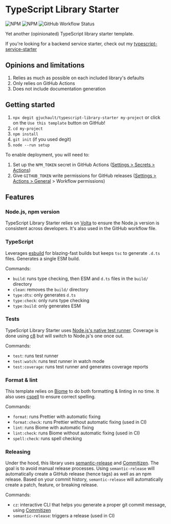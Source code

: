 # TypeScript Library Starter

![NPM](https://img.shields.io/npm/l/@gjuchault/typescript-library-starter)
![NPM](https://img.shields.io/npm/v/@gjuchault/typescript-library-starter)
![GitHub Workflow Status](https://github.com/gjuchault/typescript-library-starter/actions/workflows/typescript-library-starter.yml/badge.svg?branch=main)

Yet another (opinionated) TypeScript library starter template.

If you're looking for a backend service starter, check out my [typescript-service-starter](https://github.com/gjuchault/typescript-service-starter)

## Opinions and limitations

1. Relies as much as possible on each included library's defaults
2. Only relies on GitHub Actions
3. Does not include documentation generation

## Getting started

1. `npx degit gjuchault/typescript-library-starter my-project` or click on the `Use this template` button on GitHub!
2. `cd my-project`
3. `npm install`
4. `git init` (if you used degit)
5. `node --run setup`

To enable deployment, you will need to:

1. Set up the `NPM_TOKEN` secret in GitHub Actions ([Settings > Secrets > Actions](https://github.com/gjuchault/typescript-library-starter/settings/secrets/actions))
2. Give `GITHUB_TOKEN` write permissions for GitHub releases ([Settings > Actions > General](https://github.com/gjuchault/typescript-library-starter/settings/actions) > Workflow permissions)

## Features

### Node.js, npm version

TypeScript Library Starter relies on [Volta](https://volta.sh/) to ensure the Node.js version is consistent across developers. It's also used in the GitHub workflow file.

### TypeScript

Leverages [esbuild](https://github.com/evanw/esbuild) for blazing-fast builds but keeps `tsc` to generate `.d.ts` files.
Generates a single ESM build.

Commands:

- `build`: runs type checking, then ESM and `d.ts` files in the `build/` directory
- `clean`: removes the `build/` directory
- `type:dts`: only generates `d.ts`
- `type:check`: only runs type checking
- `type:build`: only generates ESM

### Tests

TypeScript Library Starter uses [Node.js's native test runner](https://nodejs.org/api/test.html). Coverage is done using [c8](https://github.com/bcoe/c8) but will switch to Node.js's one once out.

Commands:

- `test`: runs test runner
- `test:watch`: runs test runner in watch mode
- `test:coverage`: runs test runner and generates coverage reports

### Format & lint

This template relies on [Biome](https://biomejs.dev/) to do both formatting & linting in no time.
It also uses [cspell](https://github.com/streetsidesoftware/cspell) to ensure correct spelling.

Commands:

- `format`: runs Prettier with automatic fixing
- `format:check`: runs Prettier without automatic fixing (used in CI)
- `lint`: runs Biome with automatic fixing
- `lint:check`: runs Biome without automatic fixing (used in CI)
- `spell:check`: runs spell checking

### Releasing

Under the hood, this library uses [semantic-release](https://github.com/semantic-release/semantic-release) and [Commitizen](https://github.com/commitizen/cz-cli).
The goal is to avoid manual release processes. Using `semantic-release` will automatically create a GitHub release (hence tags) as well as an npm release.
Based on your commit history, `semantic-release` will automatically create a patch, feature, or breaking release.

Commands:

- `cz`: interactive CLI that helps you generate a proper git commit message, using [Commitizen](https://github.com/commitizen/cz-cli)
- `semantic-release`: triggers a release (used in CI)
